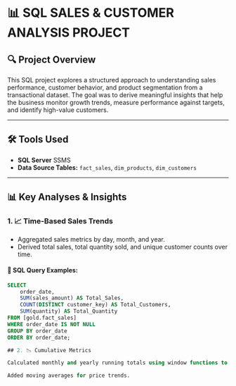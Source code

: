 # 📊 **SQL SALES & CUSTOMER ANALYSIS PROJECT**

## 🔍 **Project Overview**
This SQL project explores a structured approach to understanding sales performance, customer behavior, and product segmentation from a transactional dataset. The goal was to derive meaningful insights that help the business monitor growth trends, measure performance against targets, and identify high-value customers.

---

## 🛠 **Tools Used**
- **SQL Server** SSMS
- **Data Source Tables:** `fact_sales`, `dim_products`, `dim_customers`

---

## 📊 **Key Analyses & Insights**

### 1. 📈 **Time-Based Sales Trends**
- Aggregated sales metrics by day, month, and year.
- Derived total sales, total quantity sold, and unique customer counts over time.

#### 📆 **SQL Query Examples:**
```sql
SELECT 
    order_date,
    SUM(sales_amount) AS Total_Sales,
    COUNT(DISTINCT customer_key) AS Total_Customers,
    SUM(quantity) AS Total_Quantity
FROM [gold.fact_sales]
WHERE order_date IS NOT NULL
GROUP BY order_date
ORDER BY order_date;

## 2. 📉 Cumulative Metrics

Calculated monthly and yearly running totals using window functions to visualize business growth.

Added moving averages for price trends.
